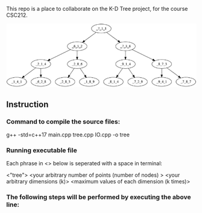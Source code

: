 This repo is a place to collaborate on the K-D Tree project, for the course CSC212.



![](tree.jpg)


## Instruction

### Command to compile the source files:
g++ -std=c++17 main.cpp tree.cpp IO.cpp -o tree

### Running executable file
Each phrase in <> below is seperated with a space in terminal:

<"tree"> <your arbitrary number of points (number of nodes) > <your arbitrary dimensions (k)> <maximum values of each dimension (k times)>
  
### The following steps will be performed by executing the above line:
